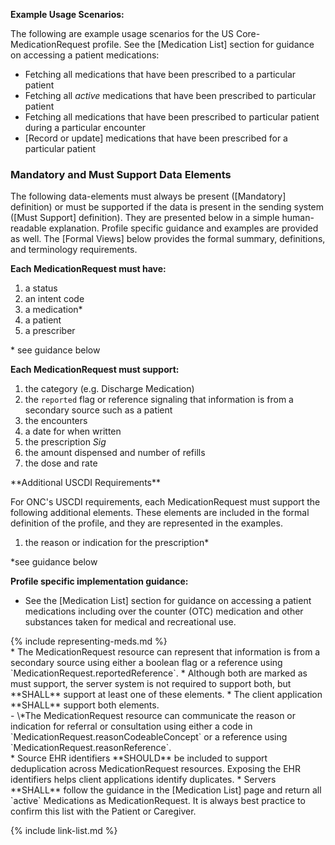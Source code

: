 
**Example Usage Scenarios:**

The following are example usage scenarios for the US Core-MedicationRequest
profile. See the [Medication List] section for guidance on accessing a patient medications:

-   Fetching all medications that have been prescribed to a particular patient
-   Fetching all *active* medications that have been prescribed to  particular patient
-   Fetching all medications that have been prescribed to particular patient during a particular encounter
-  [Record or update]  medications that have been prescribed for a particular
    patient

### Mandatory and Must Support Data Elements


The following data-elements must always be present ([Mandatory] definition) or must be supported if the data is present in the sending system ([Must Support] definition). They are presented below in a simple human-readable explanation.  Profile specific guidance and examples are provided as well.  The [Formal Views] below provides the  formal summary, definitions, and  terminology requirements.  

**Each MedicationRequest must have:**

1.  a status
1.  an intent code
1.  a medication*
1.  a patient
1.  a prescriber

\* see guidance below

**Each MedicationRequest must support:**

1. the category  (e.g. Discharge Medication)
1. the `reported` flag  or reference signaling that information is from a secondary source such as a patient
1. the encounters
1. a date for when written
1. the prescription *Sig*
1. <span class="bg-success" markdown="1">the amount dispensed and number of refills</span><!-- new-content -->
1. <span class="bg-success" markdown="1">the dose and rate</span><!-- new-content -->

<div class="bg-success" markdown="1">
**Additional USCDI Requirements**

For ONC's USCDI requirements, each MedicationRequest must support the following additional elements. These elements are included in the formal definition of the profile, and they are represented in the examples.

1. the reason or indication for the prescription*

\*see guidance below
</div><!-- new-content -->

**Profile specific implementation guidance:**

* See the [Medication List] section for guidance on accessing a patient medications including over the counter (OTC) medication and other substances taken for medical and recreational use.
<div class="bg-success" markdown="1">
{% include representing-meds.md %}
</div><!-- new-content -->
* The MedicationRequest resource can represent that information is from a secondary source using either a boolean flag or a reference using `MedicationRequest.reportedReference`.
   *  Although both are marked as must support, the server system is not required to support both, but **SHALL** support at least one of these elements.
   *  The client application **SHALL** support both elements.
<div class="bg-success" markdown="1">
- \*The MedicationRequest resource can communicate the reason or indication for referral or consultation using either a code in `MedicationRequest.reasonCodeableConcept` or a reference using `MedicationRequest.reasonReference`.
</div><!-- new-content -->
* Source EHR identifiers **SHOULD** be included to support deduplication across MedicationRequest resources. Exposing the EHR identifiers helps client applications identify duplicates.
* Servers **SHALL** follow the guidance in the [Medication List] page  and return all `active` Medications as MedicationRequest. It is always best practice to confirm this list with the Patient or Caregiver.

{% include link-list.md %}
